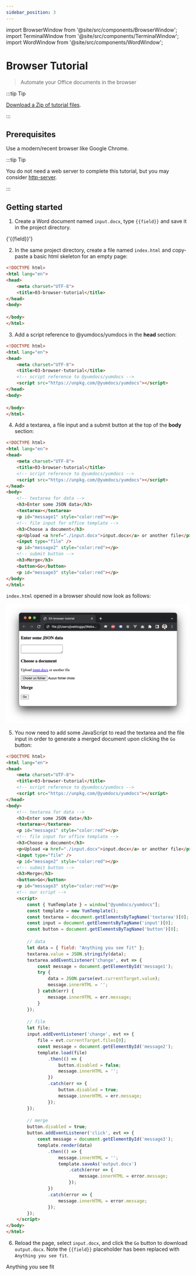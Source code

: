 ```yaml
---
sidebar_position: 3
---
```


import BrowserWindow from '@site/src/components/BrowserWindow';
import TerminalWindow from '@site/src/components/TerminalWindow';
import WordWindow from '@site/src/components/WordWindow';

# Browser Tutorial

> Automate your Office documents in the browser

:::tip Tip

[Download a Zip of tutorial files](./assets/03-browser-tutorial.zip).

:::

## Prerequisites

Use a modern/recent browser like Google Chrome.

:::tip Tip

You do not need a web server to complete this tutorial, but you may consider [http-server](https://www.npmjs.com/package/http-server).

:::

## Getting started

1) Create a Word document named `input.docx`, type `{{field}}` and save it in the project directory.

<WordWindow title="input.docx">
{'{{field}}'}
</WordWindow>

2) In the same project directory, create a file named `index.html` and copy-paste a basic html skeleton for an empty page:

```html showLineNumbers title=index.html
<!DOCTYPE html>
<html lang="en">
<head>
    <meta charset="UTF-8">
    <title>03-browser-tutorial</title>
</head>
<body>

</body>
</html>
```

3) Add a script reference to @yumdocs/yumdocs in the **head** section:

```html showLineNumbers {6-7} title=index.html
<!DOCTYPE html>
<html lang="en">
<head>
    <meta charset="UTF-8">
    <title>03-browser-tutorial</title>
    <!-- script reference to @yumdocs/yumdocs -->
    <script src="https://unpkg.com/@yumdocs/yumdocs"></script>
</head>
<body>

</body>
</html>
```

4) Add a textarea, a file input and a submit button at the top of the **body** section:

```html showLineNumbers {10-22} title=index.html
<!DOCTYPE html>
<html lang="en">
<head>
    <meta charset="UTF-8">
    <title>03-browser-tutorial</title>
    <!-- script reference to @yumdocs/yumdocs -->
    <script src="https://unpkg.com/@yumdocs/yumdocs"></script>
</head>
<body>
    <!-- textarea for data -->
    <h3>Enter some JSON data</h3>
    <textarea></textarea>
    <p id="message1" style="color:red"></p>
    <!-- file input for office template -->
    <h3>Choose a document</h3>
    <p>Upload <a href="./input.docx">input.docx</a> or another file</p>
    <input type="file" />
    <p id="message2" style="color:red"></p>
    <!-- submit button -->
    <h3>Merge</h3>
    <button>Go</button>
    <p id="message3" style="color:red"></p>
</body>
</html>
```

`index.html` opened in a browser should now look as follows:

![index.html](./assets/03-browser-tutorial.png)

5) You now need to add some JavaScript to read the textarea and the file input 
in order to generate a merged document upon clicking the `Go` button:

```html showLineNumbers {23-76} title=index.html
<!DOCTYPE html>
<html lang="en">
<head>
    <meta charset="UTF-8">
    <title>03-browser-tutorial</title>
    <!-- script reference to @yumdocs/yumdocs -->
    <script src="https://unpkg.com/@yumdocs/yumdocs"></script>
</head>
<body>
    <!-- textarea for data -->
    <h3>Enter some JSON data</h3>
    <textarea></textarea>
    <p id="message1" style="color:red"></p>
    <!-- file input for office template -->
    <h3>Choose a document</h3>
    <p>Upload <a href="./input.docx">input.docx</a> or another file</p>
    <input type="file" />
    <p id="message2" style="color:red"></p>
    <!-- submit button -->
    <h3>Merge</h3>
    <button>Go</button>
    <p id="message3" style="color:red"></p>
    <!-- our script -->
    <script>
        const { YumTemplate } = window["@yumdocs/yumdocs"];
        const template = new YumTemplate();
        const textarea = document.getElementsByTagName('textarea')[0];
        const input = document.getElementsByTagName('input')[0];
        const button = document.getElementsByTagName('button')[0];
    
        // data
        let data = { field: "Anything you see fit" };
        textarea.value = JSON.stringify(data);
        textarea.addEventListener('change', evt => {
            const message = document.getElementById('message1');
            try {
                data = JSON.parse(evt.currentTarget.value);
                message.innerHTML = '';
            } catch(err) {
                message.innerHTML = err.message;
            }
        });
    
        // file
        let file;
        input.addEventListener('change', evt => {
            file = evt.currentTarget.files[0];
            const message = document.getElementById('message2');
            template.load(file)
                .then(() => {
                    button.disabled = false;
                    message.innerHTML = '';
                })
                .catch(err => {
                    button.disabled = true;
                    message.innerHTML = err.message;
                });
        });
    
        // merge
        button.disabled = true;
        button.addEventListener('click', evt => {
            const message = document.getElementById('message3');
            template.render(data)
                .then(() => {
                    message.innerHTML = '';
                    template.saveAs('output.docx')
                        .catch(error => {
                            message.innerHTML = error.message;
                        });
                })
                .catch(error => {
                    message.innerHTML = error.message;
                });
        });
    </script>
</body>
</html>
```

6) Reload the page, select `input.docx`, and click the `Go` button to download `output.docx`.
Note the `{{field}}` placeholder has been replaced with `Anything you see fit`.

<WordWindow title="output.docx">
Anything you see fit
</WordWindow>